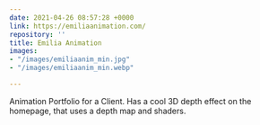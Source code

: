 ```yaml
---
date: 2021-04-26 08:57:28 +0000
link: https://emiliaanimation.com/
repository: ''
title: Emilia Animation
images:
- "/images/emiliaanim_min.jpg"
- "/images/emiliaanim_min.webp"

---
```

Animation Portfolio for a Client. Has a cool 3D depth effect on the homepage, that uses a depth map and shaders.